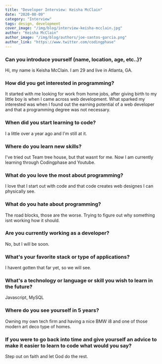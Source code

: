 ```yaml
---
title: "Developer Interview: Keisha McClain"
date: "2020-08-09"
category: "Interview"
tags: design, development
cover_image: "/img/blog/interview-keisha-mcclain.jpg"
author: "Keisha McClain"
author_image: "/img/blog/authors/joe-santos-garcia.png"
author_link: "https://www.twitter.com/codingphase"
---
```


### Can you introduce yourself (name, location, age, etc..)?

Hi, my name is Keisha McClain. I am 29 and live in Atlanta, GA. 

### How did you get interested in programming?

It started with me looking for work from home jobs, after giving birth to my little boy is when I came across web development. What sparked my interested was when I found out the earning potential of a web developer and that a programming degree was not necessary. 

### When did you start learning to code?

I a little over a year ago and I'm still at it.

### Where do you learn new skills?

I've tried out Team tree house, but that wasnt for me. Now I am currently learning through Codingphase and Youtube. 

### What do you love the most about programming?

I love that I start out with code and that code creates web designes I can physically see. 

### What do you hate about programming?

The road blocks, those are the worse. Trying to figure out why something isnt working how it should.

### Are you currently working as a developer?

No, but I will be soon.

### What's your favorite stack or type of applications?

I havent gotten that far yet, so we will see.

### What's a technology or language or skill you wish to learn in the future?

Javascript, MySQL

### Where do you see yourself in 5 years?

Owning my own tech firm and having a nice BMW i8 and one of those modern art deco type of homes.

### If you were to go back into time and give yourself an advice to make it easier to learn to code what would you say?

Step out on faith and let God do the rest. 
